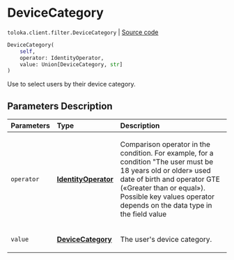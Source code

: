 # DeviceCategory
`toloka.client.filter.DeviceCategory` | [Source code](https://github.com/Toloka/toloka-kit/blob/v0.1.24/src/client/filter.py#L422)

```python
DeviceCategory(
    self,
    operator: IdentityOperator,
    value: Union[DeviceCategory, str]
)
```

Use to select users by their device category.

## Parameters Description

| Parameters | Type | Description |
| :----------| :----| :-----------|
`operator`|**[IdentityOperator](toloka.client.primitives.operators.IdentityOperator.md)**|<p>Comparison operator in the condition. For example, for a condition &quot;The user must be 18 years old or older» used date of birth and operator GTE («Greater than or equal»). Possible key values operator depends on the data type in the field value</p>
`value`|**[DeviceCategory](toloka.client.filter.DeviceCategory.DeviceCategory.md)**|<p>The user&#x27;s device category.</p>
